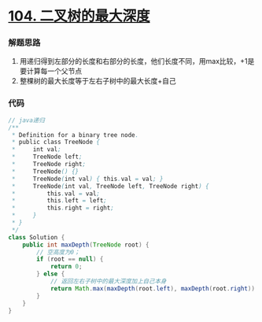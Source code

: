 # [104. 二叉树的最大深度](https://leetcode-cn.com/problems/maximum-depth-of-binary-tree/)

### 解题思路
1. 用递归得到左部分的长度和右部分的长度，他们长度不同，用max比较，+1是要计算每一个父节点
2. 整棵树的最大长度等于左右子树中的最大长度+自己

### 代码

```java
// java递归
/**
 * Definition for a binary tree node.
 * public class TreeNode {
 *     int val;
 *     TreeNode left;
 *     TreeNode right;
 *     TreeNode() {}
 *     TreeNode(int val) { this.val = val; }
 *     TreeNode(int val, TreeNode left, TreeNode right) {
 *         this.val = val;
 *         this.left = left;
 *         this.right = right;
 *     }
 * }
 */
class Solution {
    public int maxDepth(TreeNode root) {
        // 空高度为0；
        if (root == null) {
            return 0;
        } else {
            // 返回左右子树中的最大深度加上自己本身
            return Math.max(maxDepth(root.left), maxDepth(root.right)) + 1;
        }
    }
}
```
